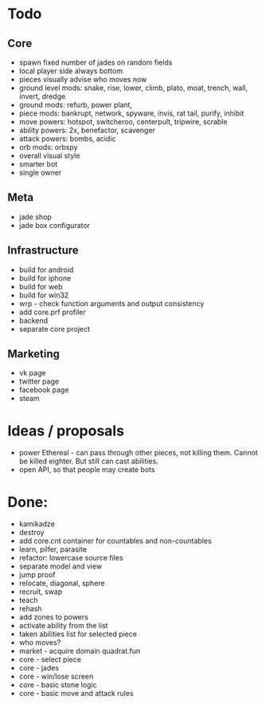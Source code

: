 # Todo

## Core
- spawn fixed number of jades on random fields
- local player side always bottom
- pieces visually advise who moves now
- ground level mods: snake, rise, lower, climb, plato, moat, trench, wall, invert, dredge
- ground mods:       refurb, power plant, 
- piece mods:        bankrupt, network, spyware, invis, rat tail, purify, inhibit
- move powers:       hotspot, switcheroo, centerpult, tripwire, scrable
- ability powers:    2x, benefactor, scavenger
- attack powers:     bombs, acidic
- orb mods:          orbspy
- overall visual style
- smarter bot
- single owner

## Meta
- jade shop
- jade box configurator

## Infrastructure
- build for android
- build for iphone
- build for web
- build for win32
- wrp - check function arguments and output consistency
- add core.prf profiler
- backend
- separate core project

## Marketing
- vk page
- twitter page
- facebook page
- steam

# Ideas / proposals
- power Ethereal - can pass through other pieces, not killing them. Cannot be killed eighter. But still can cast abilities.
- open API, so that people may create bots

# Done:
- kamikadze
- destroy
- add core.cnt container for countables and non-countables
- learn, pilfer, parasite
- refactor: lowercase source files
- separate model and view
- jump proof
- relocate, diagonal, sphere
- recruit, swap
- teach
- rehash
- add zones to powers
- activate ability from the list
- taken abilities list for selected piece
- who moves?
- market - acquire domain quadrat.fun
- core - select piece
- core - jades
- core - win/lose screen
- core - basic stone logic
- core - basic move and attack rules